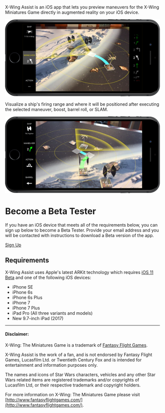 X-Wing Assist is an iOS app that lets you preview maneuvers for the X-Wing Miniatures Game directly in augmented reality on your iOS device.

<img src="img/screenshot-maneuver.png" width="577px"/>

Visualize a ship's firing range and where it will be positioned after executing the selected maneuver, boost, barrel roll, or SLAM.

<img src="img/screenshot-action.png" width="577px"/>

[//]: # (Tap on the screen to identify your ship's position in augmented reality, select which ship you're previewing in the menu, then select the maneuver and action you wish to preview. Determine what positions will be within firing range and which maneuvers will avoid obstacle collisions.)

# Become a Beta Tester

If you have an iOS device that meets all of the requirements below, you can sign up below to become a Beta Tester. Provide your email address and you will be contacted with instructions to download a Beta version of the app.

[Sign Up](https://goo.gl/forms/6Koja2biJ3sND8Vd2)

## Requirements
X-Wing Assist uses Apple's latest ARKit technology which requires [iOS 11 Beta](https://beta.apple.com/sp/betaprogram/) and one of the following iOS devices:
- iPhone SE
- iPhone 6s
- iPhone 6s Plus
- iPhone 7
- iPhone 7 Plus
- iPad Pro (All three variants and models)
- New 9.7-inch iPad (2017)

---

#### Disclaimer:

X-Wing: The Miniatures Game is a trademark of [Fantasy Flight Games](http://www.fantasyflightgames.com/).

X-Wing Assist is the work of a fan, and is not endorsed by Fantasy Flight Games, Lucasfilm Ltd. or Twentieth Century Fox and is intended for entertainment and information purposes only.

The names and icons of Star Wars characters, vehicles and any other Star Wars related items are registered trademarks and/or copyrights of Lucasfilm Ltd, or their respective trademark and copyright holders.

For more information on X-Wing: The Miniatures Game please visit [http://www.fantasyflightgames.com/](http://www.fantasyflightgames.com/).
